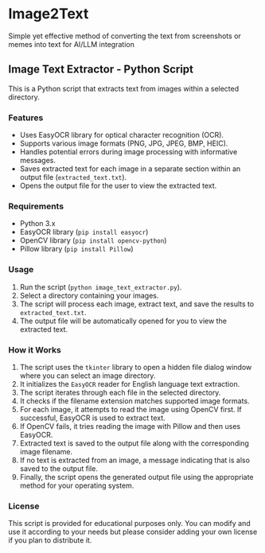 # Image2Text
Simple yet effective method of converting the text from screenshots or memes into text for AI/LLM integration

##  Image Text Extractor - Python Script

This is a Python script that extracts text from images within a selected directory. 

###  Features

* Uses EasyOCR library for optical character recognition (OCR).
* Supports various image formats (PNG, JPG, JPEG, BMP, HEIC).
* Handles potential errors during image processing with informative messages.
* Saves extracted text for each image in a separate section within an output file (`extracted_text.txt`).
* Opens the output file for the user to view the extracted text.

###  Requirements

* Python 3.x
* EasyOCR library (`pip install easyocr`)
* OpenCV library (`pip install opencv-python`)
* Pillow library (`pip install Pillow`)

###  Usage

1. Run the script (`python image_text_extractor.py`).
2. Select a directory containing your images.
3. The script will process each image, extract text, and save the results to `extracted_text.txt`.
4. The output file will be automatically opened for you to view the extracted text.

###  How it Works

1. The script uses the `tkinter` library to open a hidden file dialog window where you can select an image directory.
2. It initializes the `EasyOCR` reader for English language text extraction.
3. The script iterates through each file in the selected directory.
4. It checks if the filename extension matches supported image formats.
5. For each image, it attempts to read the image using OpenCV first. If successful, EasyOCR is used to extract text.
6. If OpenCV fails, it tries reading the image with Pillow and then uses EasyOCR.
7. Extracted text is saved to the output file along with the corresponding image filename. 
8. If no text is extracted from an image, a message indicating that is also saved to the output file.
9. Finally, the script opens the generated output file using the appropriate method for your operating system.

###  License

This script is provided for educational purposes only. You can modify and use it according to your needs but please consider adding your own license if you plan to distribute it.


